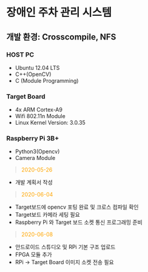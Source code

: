 # 장애인 주차 관리 시스템
## 개발 환경: Crosscompile, NFS
### HOST PC
* Ubuntu 12.04 LTS
* C++(OpenCV)
* C (Module Programming)
### Target Board
* 4x ARM Cortex-A9
* Wifi 802.11n Module
* Linux Kernel Version: 3.0.35   
### Raspberry Pi 3B+
* Python3(Opencv)
* Camera Module
> <span style="color:orange">2020-05-26</span>
* 개발 계획서 작성
> <span style="color:orange">2020-06-04</span>
* Target보드에 opencv 포팅 완료 및 크로스 컴파일 확인
* Target보드 카메라 세팅 필요
* Raspberry Pi 와 Target 보드 소켓 통신 프로그래밍 준비
> <span style="color:orange">2020-06-08</span>
* 안드로이드 스튜디오 및 RPi 기본 구조 업로드
* FPGA 모듈 추가
* RPi -> Target Board 이미지 소켓 전송 필요
